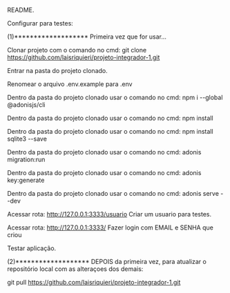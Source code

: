 README.

Configurar para testes:

(1)*******************
    Primeira vez que for usar...

Clonar projeto com o comando no cmd: git clone https://github.com/laisriquieri/projeto-integrador-1.git

Entrar na pasta do projeto clonado.

Renomear o arquivo .env.example para .env

Dentro da pasta do projeto clonado usar o comando no cmd: npm i --global @adonisjs/cli

Dentro da pasta do projeto clonado usar o comando no cmd: npm install

Dentro da pasta do projeto clonado usar o comando no cmd: npm install sqlite3 --save

Dentro da pasta do projeto clonado usar o comando no cmd: adonis migration:run

Dentro da pasta do projeto clonado usar o comando no cmd: adonis key:generate

Dentro da pasta do projeto clonado usar o comando no cmd: adonis serve --dev

Acessar rota: http://127.0.0.1:3333/usuario
Criar um usuario para testes.

Acessar rota: http://127.0.0.1:3333/
Fazer login com EMAIL e SENHA que criou

Testar aplicação.

(2)*******************
    DEPOIS da primeira vez, para atualizar o repositório local com as alteraçoes dos demais:

git pull https://github.com/laisriquieri/projeto-integrador-1.git